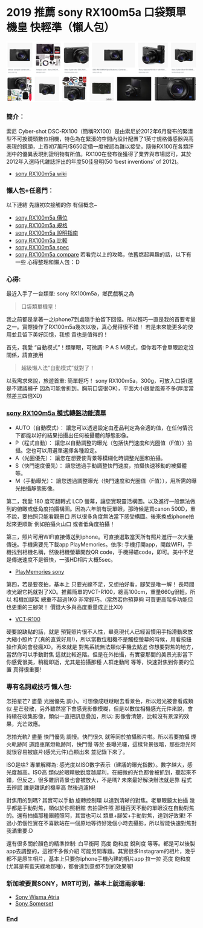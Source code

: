 # 2019 推薦 sony RX100m5a 口袋類單機皇 快輕準（懶人包）

![f1](https://github.com/HCH1/blog/blob/master/fig/rx1.png)

### 簡介：
索尼 Cyber-shot DSC-RX100（簡稱RX100）是由索尼於2012年6月發布的緊湊型不可換鏡頭數位相機，特色為在緊湊的空間內設計配置了1英寸規格傳感器與高表現的鏡頭，上市初7萬円/$650定價一度被認為難以接受，隨後RX100在各類評測中的優異表現則證明物有所值。RX100在發布後獲得了業界與市場認可，其於2012年入選時代雜誌評出的年度50佳發明(50 ‘best inventions’ of 2012)。
- [sony RX100m5a wiki](https://www.google.com.tw/search?source=hp&ei=JzIkXMrUB42y9QOcxZ6YAg&q=sony+RX100m5a+wiki)

### 懶人包+任意門：
以下連結 先讓初次接觸的你 有個概念~
- [sony RX100m5a 價位](https://www.google.com.tw/search?source=hp&ei=JzIkXMrUB42y9QOcxZ6YAg&q=sony+RX100m5a+價位)
- [sony RX100m5a 規格](https://www.google.com.tw/search?source=hp&ei=JzIkXMrUB42y9QOcxZ6YAg&q=sony+RX100m5a+規格)
- [sony RX100m5a 說明指南](https://www.google.com.tw/search?source=hp&ei=JzIkXMrUB42y9QOcxZ6YAg&q=sony+RX100m5a+說明指南)
- [sony RX100m5a 比較](https://www.google.com.tw/search?source=hp&ei=JzIkXMrUB42y9QOcxZ6YAg&q=sony+RX100m5a+比較)
- [sony RX100m5a spec](https://www.google.com.tw/search?source=hp&ei=JzIkXMrUB42y9QOcxZ6YAg&q=sony+RX100m5a+spec)
- [sony RX100m5a compare](https://www.google.com.tw/search?source=hp&ei=JzIkXMrUB42y9QOcxZ6YAg&q=sony+RX100m5a+compare)
若看完以上的攻略，依舊燃起興趣的話，以下有一些 心得整理和懶人包：Ｄ

### 心得:
最近入手了一台類單: sony RX100m5a，鄉民戲稱之為
> 口袋類單機皇！

我之前都是拿著一之iphone7到處隨手拍留下回憶。所以輕巧一直是我的首要考量之一。實際操作了RX100m5a幾次以後，真心覺得很不錯！ 若是未來能更多的使用並且留下美好回憶，我想 貴也是值得的！

首先，我愛 “自動模式”！類單眼，可微調: P A S M模式，但你若不會單眼設定沒關係，請直接用
> 超級懶人法”自動模式”就對了！

以我需求來說，旅遊首重: 簡單輕巧！ sony RX100m5a，300g，可放入口袋(還是不建議褲子 因為可能會折到。胸前口袋很OK)，平面大小跟愛風差不多(厚度當然差三四倍XD)

### [sony RX100m5a 模式轉盤功能清單](https://www.google.com.tw/search?source=hp&ei=JzIkXMrUB42y9QOcxZ6YAg&q=sony+RX100m5a+模式轉盤功能清單)
- AUTO（自動模式）： 讓您可以透過設定由產品判定為合適的值，在任何情況下都能以好的結果拍攝出任何被攝體的靜態影像。
- P（程式自動）： 讓您以自動調整的曝光（包括快門速度和光圈值（F值））拍攝。您也可以用選單選擇各種設定。
- A（光圈優先）： 讓您在想要使背景等模糊化時調整光圈和拍攝。
- S（快門速度優先）： 讓您透過手動調整快門速度，拍攝快速移動的被攝體等。
- M（手動曝光）： 讓您透過調整曝光（快門速度和光圈值（F值）），用所需的曝光拍攝靜態影像。

第二，我愛 180 度可翻轉式 LCD 螢幕，讓您實現靈活構圖。以及進行一般無法做到的俯瞰或低角度拍攝構圖。因為六年前有玩單眼，那時候是買canon 500D，重不說，要拍照只能看觀景口 所以很多角度無法當下感受構圖。後來換成iphone拍起來更順新 例如拍攝火山口 或者低角度拍攝！

第三，照片可用WIFI直接傳送到iphone。可直接選取當天所有照片進行一次大量傳送。手機需要先下載app PlayMemories。依序: 手機打開app，開啟WIFI，手機找到相機名稱，然後相機螢幕開啟QR code，手機掃瞄code，即可。美中不足是傳送速度不是很快，一張HD相片大概5sec。
- [PlayMemories sony](https://www.google.com.tw/search?source=hp&ei=JzIkXMrUB42y9QOcxZ6YAg&q=PlayMemories+sony)

第四，若是要夜拍，基本上 只要光線不足，又想拍好看，腳架是唯一解！ 長時間收光跟它耗就對了XD。推薦簡單的VCT-R100，總高100cm，重量660g很輕。所以 相機加腳架 總重不超過1KG 非常輕巧。(當然若你預算夠 可買更高階多功能但也更重的三腳架！ 價錢大多與高度重量成正比XD)
- [VCT-R100](https://www.google.com.tw/search?source=hp&ei=JzIkXMrUB42y9QOcxZ6YAg&q=VCT-R100)

硬要說缺點的話，就是 預覽照片很不人性，畢竟現代人已經習慣用手指滑動來放大縮小照片了(真的直覺好用!)，所以當數位相機不是觸控螢幕的時候，用看按鈕操作真的會發瘋XD。再來就是 對焦系統無法類似手機去點選 你想要對焦的地方，當然你可以手動對焦 這就比較進階。但是在外拍攝，有實霎那間的美景光影當下你感覺很美，稍縱即逝，尤其是拍攝那種 人群走動阿 等等，快速對焦到你要的位置 真得很重要!

### 專有名詞或技巧 懶人包:
怎拍星芒? 盡量 光圈優先 調小。可想像成瞇瞇眼去看景色，所以燈光被會看成類似 星芒發散，另外雖然當下會感覺影像模糊，但是以數位相機感光元件來說，會持續在收集影像，類似一直把訊息疊加，所以: 影像會清楚，比較沒有景深的效果，光芒效應。

怎拍光軌? 盡量 快門優先 調慢。快門很久 就等同於拍攝影片啦。所以若要拍攝 煙火軌跡阿 道路車尾燈軌跡阿，快門慢 等於 長曝光囉，這樣背景很暗，那些燈光阿 就很容易被底片(感光元件)凸顯出來 並記錄下來了。

ISO是啥? 專業解釋為: 感光度以ISO數字表示（建議的曝光指數）。數字越大，感光度越高。ISO高 類似於眼睛敏銳度越犀利，在細微的光色都會被抓到，聽起來不錯，但反之，很多雜訊背景也會被放大，不是嗎? 未來最好解決辦法就是靠 程式去辨認 誰是雜訊的機率高 然後過濾掉!

對焦用的到嗎? 其實可以手動 旋轉控制環 以達到清晰的對焦。老單眼鏡太拍攝 幾乎都是手動對焦，類似於你照相館 去拍證件照 那種百天不動的單眼沒在自動對焦的。還有拍攝那種團體照阿，其實也可以 類單+腳架+手動對焦，達到好效果! 不過小弟個性實在不喜歡站在一個原地等待好幾個小時去攝影，所以智能快速對焦對我滿重要:D

還有很多關於顏色的精準控制: 白平衡阿 亮度 飽和度 銳利度 等等。都是可以後製app去調整的，這裡不多做介紹 可能另開專題。其實很多Instagram的相片，幾乎都不是原生相片，基本上只要你iphone手機內建的相片app 拉一拉 亮度 飽和度(尤其是有藍天綠地那種)，都會達到意想不到的效果喔!

### 新加坡要買SONY，MRT可到，基本上就這兩家囉:
- [Sony Wisma Atria](https://www.google.com.tw/search?source=hp&ei=JzIkXMrUB42y9QOcxZ6YAg&q=Sony+Wisma+Atria)
- [Sony Somerset](https://www.google.com.tw/search?source=hp&ei=JzIkXMrUB42y9QOcxZ6YAg&q=Sony+Somerset)

### End
